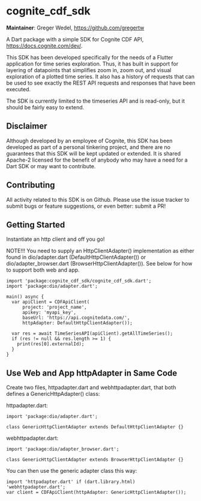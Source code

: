 # cognite_cdf_sdk

**Maintainer**: Greger Wedel, https://github.com/gregertw

A Dart package with a simple SDK for Cognite CDF API, https://docs.cognite.com/dev/.

This SDK has been developed specifically for the needs of a Flutter application for
time series exploration. Thus, it has built in support for layering of datapoints that
simplifies zoom in, zoom out, and visual exploration of a plotted time series. 
It also has a history of requests that can be used to see exactly the REST API requests
and responses that have been executed.

The SDK is currently limited to the timeseries API and is read-only, but it should
be fairly easy to extend.

## Disclaimer

Although developed by an employee of Cognite, this SDK has been developed as part
of a personal tinkering project, and there are no guarantees that this SDK will be
kept updated or extended. It is shared Apache-2 licensed for the benefit of anybody 
who may have a need for a Dart SDK or may want to contribute.

## Contributing

All activity related to this SDK is on Github. Please use the issue tracker to submit
bugs or feature suggestions, or even better: submit a PR!

## Getting Started

Instantiate an http client and off you go!

NOTE!!! You need to supply an HttpClientAdapter() implementation as either found
in dio/adapter.dart (DefaultHttpClientAdapter()) or dio/adapter_browser.dart
(BrowserHttpClientAdapter()). See below for how to support both web and app.

```
import 'package:cognite_cdf_sdk/cognite_cdf_sdk.dart';
import 'package:dio/adapter.dart';

main() async {
  var apiClient = CDFApiClient(
      project: 'project_name',
      apikey: 'myapi_key',
      baseUrl: 'https://api.cognitedata.com/',
      httpAdapter: DefaultHttpClientAdapter());

  var res = await TimeSeriesAPI(apiClient).getAllTimeSeries();
  if (res != null && res.length >= 1) {
    print(res[0].externalId);
  }
}
```

## Use Web and App httpAdapter in Same Code

Create two files, httpadapter.dart and webhttpadapter.dart, that both defines a GenericHttpAdapter() class:

httpadapter.dart:
```
import 'package:dio/adapter.dart';

class GenericHttpClientAdapter extends DefaultHttpClientAdapter {}
```

webhttpadapter.dart:
```
import 'package:dio/adapter_browser.dart';

class GenericHttpClientAdapter extends BrowserHttpClientAdapter {}
```

You can then use the generic adapter class this way:
```
import 'httpadapter.dart' if (dart.library.html) 'webhttpadapter.dart';
var client = CDFApiClient(httpAdapter: GenericHttpClientAdapter());
```